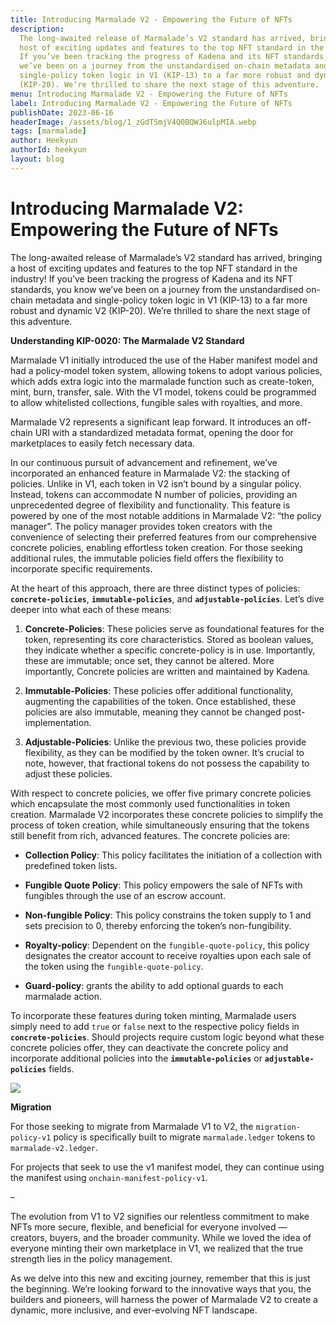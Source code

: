 ```yaml
---
title: Introducing Marmalade V2 - Empowering the Future of NFTs
description:
  The long-awaited release of Marmalade’s V2 standard has arrived, bringing a
  host of exciting updates and features to the top NFT standard in the industry!
  If you’ve been tracking the progress of Kadena and its NFT standards, you know
  we’ve been on a journey from the unstandardised on-chain metadata and
  single-policy token logic in V1 (KIP-13) to a far more robust and dynamic V2
  (KIP-20). We’re thrilled to share the next stage of this adventure.
menu: Introducing Marmalade V2 - Empowering the Future of NFTs
label: Introducing Marmalade V2 - Empowering the Future of NFTs
publishDate: 2023-06-16
headerImage: /assets/blog/1_zGdTSmjV4Q0BQWJ6ulpMIA.webp
tags: [marmalade]
author: Heekyun
authorId: heekyun
layout: blog
---
```


# Introducing Marmalade V2: Empowering the Future of NFTs

The long-awaited release of Marmalade’s V2 standard has arrived, bringing a host
of exciting updates and features to the top NFT standard in the industry! If
you’ve been tracking the progress of Kadena and its NFT standards, you know
we’ve been on a journey from the unstandardised on-chain metadata and
single-policy token logic in V1 (KIP-13) to a far more robust and dynamic V2
(KIP-20). We’re thrilled to share the next stage of this adventure.

**Understanding KIP-0020: The Marmalade V2 Standard**

Marmalade V1 initially introduced the use of the Haber manifest model and had a
policy-model token system, allowing tokens to adopt various policies, which adds
extra logic into the marmalade function such as create-token, mint, burn,
transfer, sale. With the V1 model, tokens could be programmed to allow
whitelisted collections, fungible sales with royalties, and more.

Marmalade V2 represents a significant leap forward. It introduces an off-chain
URI with a standardized metadata format, opening the door for marketplaces to
easily fetch necessary data.

In our continuous pursuit of advancement and refinement, we’ve incorporated an
enhanced feature in Marmalade V2: the stacking of policies. Unlike in V1, each
token in V2 isn’t bound by a singular policy. Instead, tokens can accommodate N
number of policies, providing an unprecedented degree of flexibility and
functionality. This feature is powered by one of the most notable additions in
Marmalade V2: “the policy manager”. The policy manager provides token creators
with the convenience of selecting their preferred features from our
comprehensive concrete policies, enabling effortless token creation. For those
seeking additional rules, the immutable policies field offers the flexibility to
incorporate specific requirements.

At the heart of this approach, there are three distinct types of policies:
**`concrete-policies`**, **`immutable-policies`**, and
**`adjustable-policies`**. Let’s dive deeper into what each of these means:

1. **Concrete-Policies**: These policies serve as foundational features for the
   token, representing its core characteristics. Stored as boolean values, they
   indicate whether a specific concrete-policy is in use. Importantly, these are
   immutable; once set, they cannot be altered. More importantly, Concrete
   policies are written and maintained by Kadena.

2. **Immutable-Policies**: These policies offer additional functionality,
   augmenting the capabilities of the token. Once established, these policies
   are also immutable, meaning they cannot be changed post-implementation.

3. **Adjustable-Policies**: Unlike the previous two, these policies provide
   flexibility, as they can be modified by the token owner. It’s crucial to
   note, however, that fractional tokens do not possess the capability to adjust
   these policies.

With respect to concrete policies, we offer five primary concrete policies which
encapsulate the most commonly used functionalities in token creation. Marmalade
V2 incorporates these concrete policies to simplify the process of token
creation, while simultaneously ensuring that the tokens still benefit from rich,
advanced features. The concrete policies are:

- **Collection Policy**: This policy facilitates the initiation of a collection
  with predefined token lists.

- **Fungible Quote Policy**: This policy empowers the sale of NFTs with
  fungibles through the use of an escrow account.

- **Non-fungible Policy**: This policy constrains the token supply to 1 and sets
  precision to 0, thereby enforcing the token’s non-fungibility.

- **Royalty-policy**: Dependent on the `fungible-quote-policy`, this policy
  designates the creator account to receive royalties upon each sale of the
  token using the `fungible-quote-policy`.

- **Guard-policy**: grants the ability to add optional guards to each marmalade
  action.

To incorporate these features during token minting, Marmalade users simply need
to add `true` or `false` next to the respective policy fields in
**`concrete-policies`**. Should projects require custom logic beyond what these
concrete policies offer, they can deactivate the concrete policy and incorporate
additional policies into the **`immutable-policies`** or
**`adjustable-policies`** fields.

![](/assets/blog/1_K4qJr2FaCwIjP-e78Hpc9A.webp)

**Migration**

For those seeking to migrate from Marmalade V1 to V2, the `migration-policy-v1`
policy is specifically built to migrate `marmalade.ledger` tokens to
`marmalade-v2.ledger`.

For projects that seek to use the v1 manifest model, they can continue using the
manifest using `onchain-manifest-policy-v1`.

–

The evolution from V1 to V2 signifies our relentless commitment to make NFTs
more secure, flexible, and beneficial for everyone involved — creators, buyers,
and the broader community. While we loved the idea of everyone minting their own
marketplace in V1, we realized that the true strength lies in the policy
management.

As we delve into this new and exciting journey, remember that this is just the
beginning. We’re looking forward to the innovative ways that you, the builders
and pioneers, will harness the power of Marmalade V2 to create a dynamic, more
inclusive, and ever-evolving NFT landscape.
